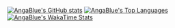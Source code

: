 [![AngaBlue's GitHub stats](https://github-readme-stats.vercel.app/api?username=angablue&count_private=true)](https://github.com/anuraghazra/github-readme-stats)
[![AngaBlue's Top Languages](https://github-readme-stats.vercel.app/api/top-langs/?username=angablue&count_private=true&)](https://github.com/anuraghazra/github-readme-stats)
[![AngaBlue's WakaTime Stats](https://github-readme-stats.vercel.app/api/wakatime?username=angablue)](https://github.com/anuraghazra/github-readme-stats)
